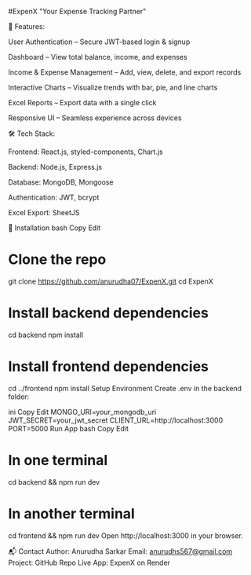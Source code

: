 #ExpenX
        "Your Expense Tracking Partner"


🚀 Features:

User Authentication – Secure JWT-based login & signup

Dashboard – View total balance, income, and expenses

Income & Expense Management – Add, view, delete, and export records

Interactive Charts – Visualize trends with bar, pie, and line charts

Excel Reports – Export data with a single click

Responsive UI – Seamless experience across devices

🛠 Tech Stack:

Frontend: React.js, styled-components, Chart.js

Backend: Node.js, Express.js

Database: MongoDB, Mongoose

Authentication: JWT, bcrypt

Excel Export: SheetJS

🔧 Installation
bash
Copy
Edit
# Clone the repo
git clone https://github.com/anurudha07/ExpenX.git
cd ExpenX

# Install backend dependencies
cd backend
npm install

# Install frontend dependencies
cd ../frontend
npm install
Setup Environment
Create .env in the backend folder:

ini
Copy
Edit
MONGO_URI=your_mongodb_uri
JWT_SECRET=your_jwt_secret
CLIENT_URL=http://localhost:3000
PORT=5000
Run App
bash
Copy
Edit
# In one terminal
cd backend && npm run dev

# In another terminal
cd frontend && npm run dev
Open http://localhost:3000 in your browser.

📬 Contact
Author: Anurudha Sarkar
Email: anurudhs567@gmail.com
Project: GitHub Repo
Live App: ExpenX on Render
